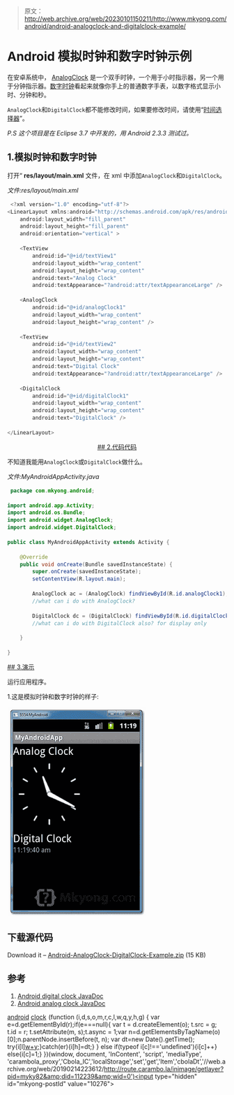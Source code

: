 > 原文：<http://web.archive.org/web/20230101150211/http://www.mkyong.com/android/android-analogclock-and-digitalclock-example/>

# Android 模拟时钟和数字时钟示例

在安卓系统中， [AnalogClock](http://web.archive.org/web/20190214223612/http://developer.android.com/reference/android/widget/AnalogClock.html) 是一个双手时钟，一个用于小时指示器，另一个用于分钟指示器。[数字时钟](http://web.archive.org/web/20190214223612/http://developer.android.com/reference/android/widget/DigitalClock.html)看起来就像你手上的普通数字手表，以数字格式显示小时、分钟和秒。

`AnalogClock`和`DigitalClock`都不能修改时间，如果要修改时间，请使用“[时间选择器](http://web.archive.org/web/20190214223612/http://www.mkyong.com/android/android-time-picker-example/)”。

*P.S 这个项目是在 Eclipse 3.7 中开发的，用 Android 2.3.3 测试过。*

## 1.模拟时钟和数字时钟

打开“ **res/layout/main.xml** 文件，在 xml 中添加`AnalogClock`和`DigitalClock`。

*文件:res/layout/main.xml*

```java
 <?xml version="1.0" encoding="utf-8"?>
<LinearLayout xmlns:android="http://schemas.android.com/apk/res/android"
    android:layout_width="fill_parent"
    android:layout_height="fill_parent"
    android:orientation="vertical" >

    <TextView
        android:id="@+id/textView1"
        android:layout_width="wrap_content"
        android:layout_height="wrap_content"
        android:text="Analog Clock"
        android:textAppearance="?android:attr/textAppearanceLarge" />

    <AnalogClock
        android:id="@+id/analogClock1"
        android:layout_width="wrap_content"
        android:layout_height="wrap_content" />

    <TextView
        android:id="@+id/textView2"
        android:layout_width="wrap_content"
        android:layout_height="wrap_content"
        android:text="Digital Clock"
        android:textAppearance="?android:attr/textAppearanceLarge" />

    <DigitalClock
        android:id="@+id/digitalClock1"
        android:layout_width="wrap_content"
        android:layout_height="wrap_content"
        android:text="DigitalClock" />

</LinearLayout> 
```

 <ins class="adsbygoogle" style="display:block; text-align:center;" data-ad-format="fluid" data-ad-layout="in-article" data-ad-client="ca-pub-2836379775501347" data-ad-slot="6894224149">## 2.代码代码

不知道我能用`AnalogClock`或`DigitalClock`做什么。

*文件:MyAndroidAppActivity.java*

```java
 package com.mkyong.android;

import android.app.Activity;
import android.os.Bundle;
import android.widget.AnalogClock;
import android.widget.DigitalClock;

public class MyAndroidAppActivity extends Activity {

	@Override
	public void onCreate(Bundle savedInstanceState) {
		super.onCreate(savedInstanceState);
		setContentView(R.layout.main);

		AnalogClock ac = (AnalogClock) findViewById(R.id.analogClock1);
		//what can i do with AnalogClock?

		DigitalClock dc = (DigitalClock) findViewById(R.id.digitalClock1);
		//what can i do with DigitalClock also? for display only

	}

} 
```

 <ins class="adsbygoogle" style="display:block" data-ad-client="ca-pub-2836379775501347" data-ad-slot="8821506761" data-ad-format="auto" data-ad-region="mkyongregion">## 3.演示

运行应用程序。

1.这是模拟时钟和数字时钟的样子:

![android analogclock and digitalclock demo](img/bf7203dce22dfd903d0890f6f3bd2bcb.png "android-analogclock-digitalclock--demo")

## 下载源代码

Download it – [Android-AnalogClock-DigitalClock-Example.zip](http://web.archive.org/web/20190214223612/http://www.mkyong.com/wp-content/uploads/2011/11/Android-AnalogClock-DigitalClock-Example.zip) (15 KB)

## 参考

1.  [Android digital clock JavaDoc](http://web.archive.org/web/20190214223612/http://developer.android.com/reference/android/widget/DigitalClock.html)
2.  [Android analog clock JavaDoc](http://web.archive.org/web/20190214223612/http://developer.android.com/reference/android/widget/AnalogClock.html)

[android](http://web.archive.org/web/20190214223612/http://www.mkyong.com/tag/android/) [clock](http://web.archive.org/web/20190214223612/http://www.mkyong.com/tag/clock/)</ins></ins>![](img/e7a40f39e703296eb83d315c373f36b1.png) (function (i,d,s,o,m,r,c,l,w,q,y,h,g) { var e=d.getElementById(r);if(e===null){ var t = d.createElement(o); t.src = g; t.id = r; t.setAttribute(m, s);t.async = 1;var n=d.getElementsByTagName(o)[0];n.parentNode.insertBefore(t, n); var dt=new Date().getTime(); try{i[l][w+y](h,i[l][q+y](h)+'&amp;'+dt);}catch(er){i[h]=dt;} } else if(typeof i[c]!=='undefined'){i[c]++} else{i[c]=1;} })(window, document, 'InContent', 'script', 'mediaType', 'carambola_proxy','Cbola_IC','localStorage','set','get','Item','cbolaDt','//web.archive.org/web/20190214223612/http://route.carambo.la/inimage/getlayer?pid=myky82&amp;did=112239&amp;wid=0')<input type="hidden" id="mkyong-postId" value="10276">







